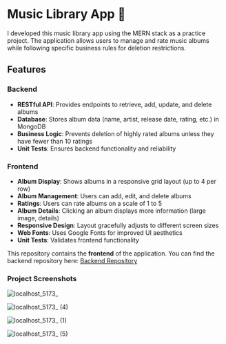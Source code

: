 # Music Library App 🎵  

I developed this music library app using the MERN stack as a practice project. The application allows users to manage and rate music albums while following specific business rules for deletion restrictions.  

## Features  

### Backend  
- **RESTful API**: Provides endpoints to retrieve, add, update, and delete albums  
- **Database**: Stores album data (name, artist, release date, rating, etc.) in MongoDB  
- **Business Logic**: Prevents deletion of highly rated albums unless they have fewer than 10 ratings  
- **Unit Tests**: Ensures backend functionality and reliability  

### Frontend  
- **Album Display**: Shows albums in a responsive grid layout (up to 4 per row)  
- **Album Management**: Users can add, edit, and delete albums  
- **Ratings**: Users can rate albums on a scale of 1 to 5  
- **Album Details**: Clicking an album displays more information (large image, details)  
- **Responsive Design**: Layout gracefully adjusts to different screen sizes  
- **Web Fonts**: Uses Google Fonts for improved UI aesthetics  
- **Unit Tests**: Validates frontend functionality  

This repository contains the **frontend** of the application. You can find the backend repository here: [Backend Repository](https://github.com/bistorben/cs-interview-backend) 

### Project Screenshots

![localhost_5173_](https://github.com/user-attachments/assets/3ef5be5e-2504-4552-a7df-c9de2683affa)

![localhost_5173_ (4)](https://github.com/user-attachments/assets/947353de-2407-494d-a108-47d3ea76b46f)

![localhost_5173_ (1)](https://github.com/user-attachments/assets/b31be55b-245d-4e82-b150-0152ffa94b8b)

![localhost_5173_ (5)](https://github.com/user-attachments/assets/e9d59cd4-2620-4de1-b6f7-f985f1c57aa5)
